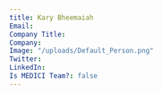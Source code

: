 ```yaml
---
title: Kary Bheemaiah
Email: 
Company Title: 
Company: 
Image: "/uploads/Default_Person.png"
Twitter: 
LinkedIn: 
Is MEDICI Team?: false
---
```


